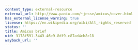 ```yaml
---
content_type: external-resource
external_url: http://www.panix.com/~jesse/amicus/cover.html
has_external_license_warning: true
license: https://en.wikipedia.org/wiki/All_rights_reserved
status: ''
title: Amicus brief
uid: 3178f591-3443-46e9-8df9-c87ad4cb8c18
wayback_url: ''
---
```

